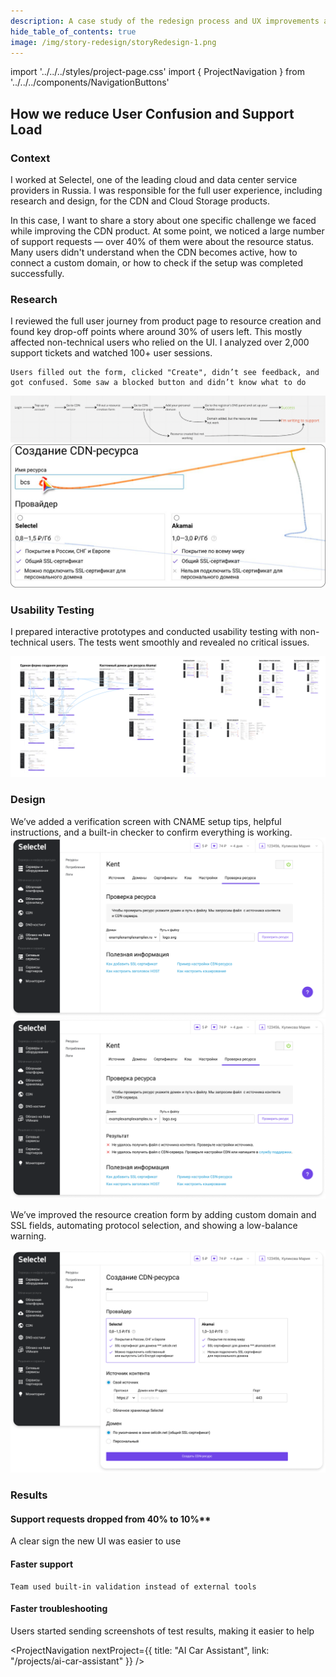 ```yaml
---
description: A case study of the redesign process and UX improvements at Selectel
hide_table_of_contents: true
image: /img/story-redesign/storyRedesign-1.png
---
```


import '../../../styles/project-page.css'
import { ProjectNavigation } from '../../../components/NavigationButtons'

<article>
<div className="container">


<div className="section-margin">
  
  # How we reduce User Confusion and Support Load

</div>

<section className="section-margin">

### Context

I worked at Selectel, one of the leading cloud and data center service providers in Russia. I was responsible for the full user experience, including research and design, for the CDN and Cloud Storage products.

In this case, I want to share a story about one specific challenge we faced while improving the CDN product. At some point, we noticed a large number of support requests — over 40% of them were about the resource status. Many users didn't understand when the CDN becomes active, how to connect a custom domain, or how to check if the setup was completed successfully.
</section>

<section className="section-margin">

### Research

<div className="columns">
  <div>
    I reviewed the full user journey from product page to resource creation and found key drop-off points where around 30% of users left. This mostly affected non-technical users who relied on the UI. 
    I analyzed over 2,000 support tickets and watched 100+ user sessions. 

    Users filled out the form, clicked "Create", didn’t see feedback, and got confused. Some saw a blocked button and didn’t know what to do
  </div>
  <div>
    <img src="/img/story-redesign/storyRedesign-2.png" alt="User Journey Analysis" className="image image-with-border"/>
    <img src="/img/story-redesign/storyRedesign-3.png" alt="Usability testing" className="image image-with-border"/>
  </div>
</div>
</section>


<section className="section-margin">

### Usability Testing

I prepared interactive prototypes and conducted usability testing with non-technical users. The tests went smoothly and revealed no critical issues.

<img src="/img/story-redesign/storyRedesign-5.png" alt="Prototypes" className="image"/>
 

</section>

<section className="section-margin">

  ### Design

  <div>
   We’ve added a verification screen with CNAME setup tips, helpful instructions, and a built-in checker to confirm everything is working.
  </div>

  <div className="image-grid">
      <img src="/img/story-redesign/Selectel_default_domain.png" alt="Selectel default domain" className="image"/>
      <img src="/img/story-redesign/Selectel_default_domain_after_check.png" alt="Domain after check" className="image"/>
  </div>
</section>

<section className="section-margin">

   We’ve improved the resource creation form by adding custom domain and SSL fields, automating protocol selection, and showing a low-balance warning.
  

<img src="/img/story-redesign/Selectel_form.png" alt="Selectel form" className="image"/>

</section>

<section className="section-margin">

### Results
<div className="columns">   

  <div className="highlight">   

  #### Support requests dropped from 40% to 10%**
  A clear sign the new UI was easier to use
  
  </div>  

  <div className="highlight">  

   #### Faster support
    Team used built-in validation instead of external tools
  
  </div> 

  <div className="highlight">   

  #### Faster troubleshooting
  Users started sending screenshots of test results, making it easier to help
 
  </div> 
 </div> 
</section>


<ProjectNavigation nextProject={{ title: "AI Car Assistant", link: "/projects/ai-car-assistant" }} />

</div>
</article>